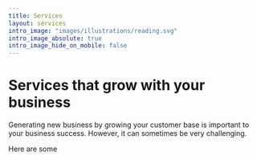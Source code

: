 ```yaml
---
title: Services
layout: services
intro_image: "images/illustrations/reading.svg"
intro_image_absolute: true
intro_image_hide_on_mobile: false
---
```


# Services that grow with your business

Generating new business by growing your customer base is important to your business success. However, it can sometimes be very challenging.

Here are some
